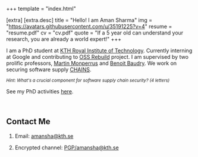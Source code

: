 +++
template = "index.html"

[extra]
    [extra.desc]
    title = "Hello! I am Aman Sharma"
    img = "https://avatars.githubusercontent.com/u/35191225?v=4"
    resume = "resume.pdf"
    cv = "cv.pdf"
    quote = "If a 5 year old can understand your research, you are already a world expert!"
+++

I am a PhD student at [KTH Royal Institute of Technology](https://www.kth.se/profile/amansha).
Currently interning at Google and contributing to [OSS Rebuild](https://security.googleblog.com/2025/07/introducing-oss-rebuild-open-source.html) project.
I am supervised by two prolific professors, [Martin Monperrus](https://www.monperrus.net/martin/) and [Benoit Baudry](https://softwarediversity.eu/).
We work on securing software supply [CHAINS](https://chains.proj.kth.se/).

<small><i>Hint: What's a crucial component for software supply chain security? (4 letters)</i></small>

See my PhD activities [here](/phd-activities/).

<br/>

## Contact Me

1. Email: [amansha@kth.se](mailto:amansha@kth.se)

2. Encrypted channel: [PGP/amansha@kth.se](https://keyserver.ubuntu.com/pks/lookup?op=get&search=0xf71a6270dda7bd863b66713781bd3c8a486897b4)
